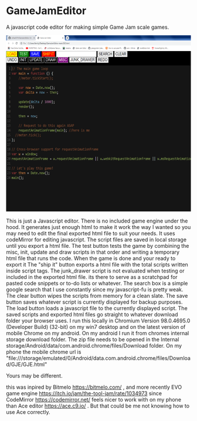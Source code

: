 # GameJamEditor
A javascript code editor for making simple Game Jam scale games.
<p>
    <img src="screenShot.png" width="640" height="480" />
</p>
This is just a Javascript editor.  There is no included game engine under the hood. It generates just enough html to make it work the way I wanted so you may need to edit the final exported html file to suit your needs.  It uses codeMirror for editing javascript.  The script files are saved in local storage until you export a html file. The test button tests the game by combining the misc, init, update and draw scripts in that order and writing a  temporary html file that runs the code. When the game is done and your ready to export it The "ship it" button exports a html file with the total scripts written inside script tags. The junk_drawer script is not evaluated when testing or included in the exported html file. its there to serve as a scratchpad for pasted code snippets or to-do lists or whatever. The search box is a simple google search that I use constantly since my javascript-fu is pretty weak. The clear button wipes the scripts from memory for a clean slate.  The save button saves whatever script is currently displayed for backup purposes. The load button loads a javascript file to the currently displayed script. The saved scripts and exported html files go straight to whatever download folder your browser uses.
I run this locally in Chromium Version 98.0.4695.0 (Developer Build) (32-bit) on my win7 desktop and on the latest version of mobile Chrome on my android. On my android I run it from chromes internal storage download folder. The zip file needs to be opened in the Internal storage/Android/data/com.android.chrome/files/Download folder. On my phone the mobile chrome url is  "file:///storage/emulated/0/Android/data.com.android.chrome/files/Download/GJE/GJE.html"

Yours may be different.

this was inpired by Bitmelo https://bitmelo.com/ , and more recently EVO game engine https://itch.io/jam/the-tool-jam/rate/1034973 since CodeMirror https://codemirror.net/ feels nicer to work with on my phone than Ace editor https://ace.c9.io/ .  But that could be me not knowing how to use Ace correctly.

